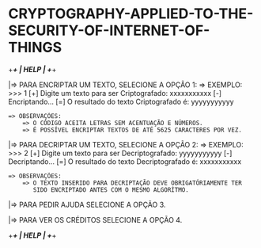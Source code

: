 # CRYPTOGRAPHY-APPLIED-TO-THE-SECURITY-OF-INTERNET-OF-THINGS

+***************************************************************************+
|                                   HELP                                    |
+***************************************************************************+
          
|=> PARA ENCRIPTAR UM TEXTO, SELECIONE A OPÇÃO 1:
    => EXEMPLO: >>> 1
                [+] Digite um texto para ser Criptografado: xxxxxxxxxxx
                [-] Encriptando...
                [=] O resultado do texto Criptografado é: yyyyyyyyyyy

    => OBSERVAÇÕES:
        => O CÓDIGO ACEITA LETRAS SEM ACENTUAÇÃO E NÚMEROS.
        => É POSSÍVEL ENCRIPTAR TEXTOS DE ATÉ 5625 CARACTERES POR VEZ.

|=> PARA DECRIPTAR UM TEXTO, SELECIONE A OPÇÃO 2:
    => EXEMPLO: >>> 2
                [+] Digite um texto para ser Decriptografado: yyyyyyyyyyy
                [-] Decriptando...
                [=] O resultado do texto Decriptografado é: xxxxxxxxxxx

    => OBSERVAÇÕES:
        => O TEXTO INSERIDO PARA DECRIPTAÇÃO DEVE OBRIGATÓRIAMENTE TER 
           SIDO ENCRIPTADO ANTES COM O MESMO ALGORÍTMO.

|=> PARA PEDIR AJUDA SELECIONE A OPÇÃO 3.

|=> PARA VER OS CRÉDITOS SELECIONE A OPÇÃO 4.

+***************************************************************************+
|                                   HELP                                    |
+***************************************************************************+
